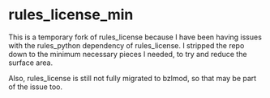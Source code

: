 # rules_license_min

This is a temporary fork of rules_license because I have been having issues with the
  rules_python dependency of rules_license.
I stripped the repo down to the minimum necessary pieces I needed, to try and reduce the
  surface area.

Also, rules_license is still not fully migrated to bzlmod, so that may be part of the issue too.
